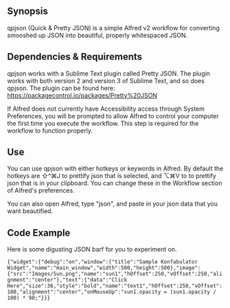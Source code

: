 ## Synopsis

qpjson (Quick & Pretty JSON) is a simple Alfred v2 workflow for converting smooshed up JSON into beautiful, properly whitespaced JSON.

## Dependencies & Requirements

qpjson works with a Sublime Text plugin called Pretty JSON. The plugin works with both version 2 and version 3 of Sublime Text, and so does qpjson.
The plugin can be found here: https://packagecontrol.io/packages/Pretty%20JSON

If Alfred does not currently have Accessibility access through System Preferences, you will be prompted to allow Alfred to control your computer the first time you execute the workflow. This step is required for the workflow to function properly.

## Use

You can use qpjson with either hotkeys or keywords in Alfred. By default the hotkeys are ⇧^⌘J to prettify json that is selected, and ⌥⌘V to to prettify json that is in your clipboard. You can change these in the Workflow section of Alfred's preferences.

You can also open Alfred, type "json", and paste in your json data that you want beautified.

## Code Example

Here is some digusting JSON barf for you to experiment on.

`{"widget":{"debug":"on","window":{"title":"Sample Konfabulator Widget","name":"main_window","width":500,"height":500},"image":{"src":"Images/Sun.png","name":"sun1","hOffset":250,"vOffset":250,"alignment":"center"},"text":{"data":"Click Here","size":36,"style":"bold","name":"text1","hOffset":250,"vOffset":100,"alignment":"center","onMouseUp":"sun1.opacity = (sun1.opacity / 100) * 90;"}}}`